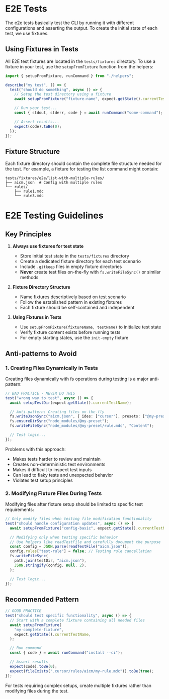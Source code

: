 # E2E Tests

The e2e tests basically test the CLI by running it with different configurations and asserting the output. To create the initial state of each test, we use fixtures.

## Using Fixtures in Tests

All E2E test fixtures are located in the `tests/fixtures` directory.
To use a fixture in your test, use the `setupFromFixture` function from the helpers:

```typescript
import { setupFromFixture, runCommand } from "./helpers";

describe("my test", () => {
  test("should do something", async () => {
    // Setup the test directory using a fixture
    await setupFromFixture("fixture-name", expect.getState().currentTestName);

    // Run your test...
    const { stdout, stderr, code } = await runCommand("some-command");

    // Assert results...
    expect(code).toBe(0);
  });
});
```

## Fixture Structure

Each fixture directory should contain the complete file structure needed for the test.
For example, a fixture for testing the list command might contain:

```
tests/fixtures/e2e/list-with-multiple-rules/
├── aicm.json  # Config with multiple rules
└── rules/
    ├── rule1.mdc
    └── rule3.mdc
```

# E2E Testing Guidelines

## Key Principles

1. **Always use fixtures for test state**

   - Store initial test state in the `tests/fixtures` directory
   - Create a dedicated fixture directory for each test scenario
   - Include `.gitkeep` files in empty fixture directories
   - **Never** create test files on-the-fly with `fs.writeFileSync()` or similar methods

2. **Fixture Directory Structure**

   - Name fixtures descriptively based on test scenario
   - Follow the established pattern in existing fixtures
   - Each fixture should be self-contained and independent

3. **Using Fixtures in Tests**
   - Use `setupFromFixture(fixtureName, testName)` to initialize test state
   - Verify fixture content exists before running tests
   - For empty starting states, use the `init-empty` fixture

## Anti-patterns to Avoid

### 1. Creating Files Dynamically in Tests

Creating files dynamically with fs operations during testing is a major anti-pattern:

```typescript
// BAD PRACTICE - NEVER DO THIS
test("wrong way to test", async () => {
  await setupTestDir(expect.getState().currentTestName);

  // Anti-pattern: Creating files on-the-fly
  fs.writeJsonSync("aicm.json", { ides: ["cursor"], presets: ["@my-preset"] });
  fs.ensureDirSync("node_modules/@my-preset");
  fs.writeFileSync("node_modules/@my-preset/rule.mdc", "Content");

  // Test logic...
});
```

Problems with this approach:

- Makes tests harder to review and maintain
- Creates non-deterministic test environments
- Makes it difficult to inspect test inputs
- Can lead to flaky tests and unexpected behavior
- Violates test setup principles

### 2. Modifying Fixture Files During Tests

Modifying files after fixture setup should be limited to specific test requirements:

```typescript
// Only modify files when testing file modification functionality
test("should handle configuration updates", async () => {
  await setupFromFixture("config-basic", expect.getState().currentTestName);

  // Modifying only when testing specific behavior
  // Use helpers like readTestFile and carefully document the purpose
  const config = JSON.parse(readTestFile("aicm.json"));
  config.rules["test-rule"] = false; // Testing rule cancellation
  fs.writeFileSync(
    path.join(testDir, "aicm.json"),
    JSON.stringify(config, null, 2),
  );

  // Test logic...
});
```

## Recommended Pattern

```typescript
// GOOD PRACTICE
test("should test specific functionality", async () => {
  // Start with a complete fixture containing all needed files
  await setupFromFixture(
    "my-complete-fixture",
    expect.getState().currentTestName,
  );

  // Run command
  const { code } = await runCommand("install --ci");

  // Assert results
  expect(code).toBe(0);
  expect(fileExists(".cursor/rules/aicm/my-rule.mdc")).toBe(true);
});
```

For tests requiring complex setups, create multiple fixtures rather than modifying files during the test.
